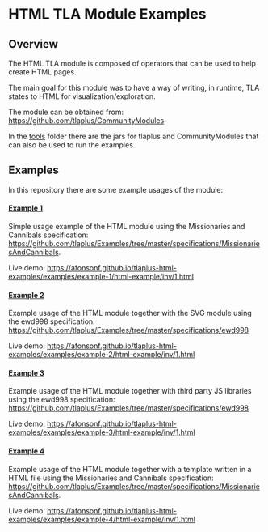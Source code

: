 # HTML TLA Module Examples

## Overview

The HTML TLA module is composed of operators that can be used to help create HTML pages.

The main goal for this module was to have a way of writing, in runtime, TLA states to HTML for visualization/exploration.

The module can be obtained from: https://github.com/tlaplus/CommunityModules

In the [tools](tools/) folder there are the jars for tlaplus and CommunityModules that can also be used to run the examples.

## Examples

In this repository there are some example usages of the module:

#### [Example 1](examples/example-1)

Simple usage example of the HTML module using the Missionaries and Cannibals specification: https://github.com/tlaplus/Examples/tree/master/specifications/MissionariesAndCannibals.

Live demo: https://afonsonf.github.io/tlaplus-html-examples/examples/example-1/html-example/inv/1.html

#### [Example 2](examples/example-2)

Example usage of the HTML module together with the SVG module using the ewd998 specification: https://github.com/tlaplus/Examples/tree/master/specifications/ewd998

Live demo: https://afonsonf.github.io/tlaplus-html-examples/examples/example-2/html-example/inv/1.html

#### [Example 3](examples/example-3)

Example usage of the HTML module together with third party JS libraries using the ewd998 specification: https://github.com/tlaplus/Examples/tree/master/specifications/ewd998

Live demo: https://afonsonf.github.io/tlaplus-html-examples/examples/example-3/html-example/inv/1.html

#### [Example 4](examples/example-4)

Example usage of the HTML module together with a template written in a HTML file using the Missionaries and Cannibals specification: https://github.com/tlaplus/Examples/tree/master/specifications/MissionariesAndCannibals.

Live demo: https://afonsonf.github.io/tlaplus-html-examples/examples/example-4/html-example/inv/1.html
